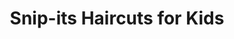 ---
title: "Snip-its Haircuts for Kids"
url: /round-rock/snip-its-haircuts-for-kids/
shop: Friseur
---